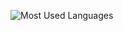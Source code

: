 ![Most Used Languages](https://github-readme-stats.vercel.app/api/top-langs/?username=YOUR_USERNAME&layout=compact&theme=radical)
